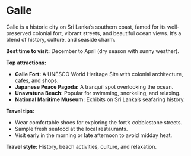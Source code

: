 # Galle
Galle is a historic city on Sri Lanka’s southern coast, famed for its well-preserved colonial fort, vibrant streets, and beautiful ocean views. It’s a blend of history, culture, and seaside charm.

**Best time to visit:** December to April (dry season with sunny weather).

**Top attractions:**
- **Galle Fort:** A UNESCO World Heritage Site with colonial architecture, cafes, and shops.
- **Japanese Peace Pagoda:** A tranquil spot overlooking the ocean.
- **Unawatuna Beach:** Popular for swimming, snorkeling, and relaxing.
- **National Maritime Museum:** Exhibits on Sri Lanka’s seafaring history.

**Travel tips:**
- Wear comfortable shoes for exploring the fort’s cobblestone streets.
- Sample fresh seafood at the local restaurants.
- Visit early in the morning or late afternoon to avoid midday heat.

**Travel style:** History, beach activities, culture, and relaxation.
